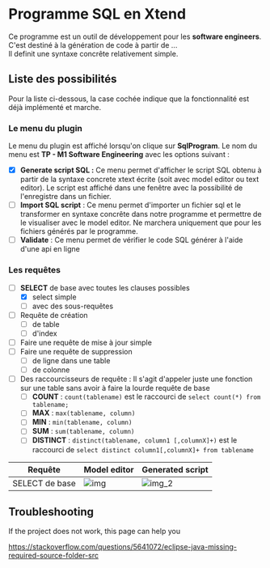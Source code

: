 # Programme SQL en Xtend

Ce programme est un outil de développement pour les **software engineers**. C'est destiné à la génération de code à partir de ... <br>
Il definit une syntaxe concrête relativement simple.

## Liste des possibilités

Pour la liste ci-dessous, la case cochée indique que la fonctionnalité est déjà implémenté et marche.

### Le menu du plugin
Le menu du plugin est affiché lorsqu'on clique sur **SqlProgram**. Le nom du menu est **TP - M1 Software Engineering** avec les options suivant : 

- [x] **Generate script SQL :** Ce menu permet d'afficher le script SQL obtenu à partir de la syntaxe concrete xtext écrite (soit avec model editor ou text editor). Le script est affiché dans une fenêtre avec la possibilité de l'enregistre dans un fichier.
- [ ] **Import SQL script** : Ce menu permet d'importer un fichier sql et le transformer en syntaxe concrête dans notre programme et permettre de le visualiser avec le model editor. Ne marchera uniquement que pour les fichiers générés par le programme.
- [ ] **Validate** : Ce menu permet de vérifier le code SQL générer à l'aide d'une api en ligne

### Les requêtes
- [ ] **SELECT** de base avec toutes les clauses possibles
  - [x] select simple
  - [ ] avec des sous-requêtes
- [ ] Requête de création
  - [ ] de table
  - [ ] d'index
- [ ] Faire une requête de mise à jour simple
- [ ] Faire une requête de suppression
  - [ ] de ligne dans une table
  - [ ] de colonne
- [ ] Des raccourcisseurs de requête : Il s'agit d'appeler juste une fonction sur une table sans avoir à faire la lourde requête de base
  - [ ] **COUNT** : `count(tablename)` est le raccourci de `select count(*) from tablename;`
  - [ ] **MAX** : `max(tablename, column)`
  - [ ] **MIN** : `min(tablename, column)`
  - [ ] **SUM** : `sum(tablename, column)`
  - [ ] **DISTINCT** : `distinct(tablename, column1 [,columnX]+)` est le raccourci de `select distinct column1[,columnX]+ from tablename`

| Requête        | Model editor            | Generated script |
|----------------|-------------------------|------------------|
| SELECT de base | ![img](https://user-images.githubusercontent.com/62824558/227782335-25dcf963-6771-46a0-b571-fdaa5057fa75.png) |![img_2](https://user-images.githubusercontent.com/62824558/227782349-eb53c589-5d7f-4b74-96f9-b29d9ede1aef.png)|


## Troubleshooting
If the project does not work, this page can help you

https://stackoverflow.com/questions/5641072/eclipse-java-missing-required-source-folder-src
